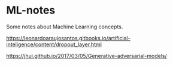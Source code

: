 # ML-notes
Some notes about Machine Learning concepts.

https://leonardoaraujosantos.gitbooks.io/artificial-inteligence/content/dropout_layer.html

https://jhui.github.io/2017/03/05/Generative-adversarial-models/
